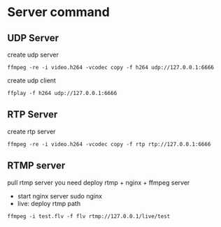 # Server command

## UDP Server
create udp server
~~~
ffmpeg -re -i video.h264 -vcodec copy -f h264 udp://127.0.0.1:6666
~~~

create udp client
~~~
ffplay -f h264 udp://127.0.0.1:6666
~~~

## RTP Server
create rtp server
~~~
ffmpeg -re -i video.h264 -vcodec copy -f rtp rtp://127.0.0.1:6666
~~~

## RTMP server
pull rtmp server
you need deploy rtmp + nginx + ffmpeg server
- start nginx server
sudo nginx
- live: deploy rtmp path
~~~
ffmpeg -i test.flv -f flv rtmp://127.0.0.1/live/test
~~~
